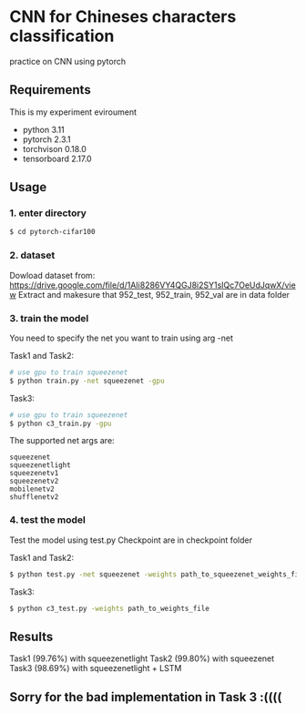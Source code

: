 # CNN for Chineses characters classification

practice on CNN using pytorch

## Requirements

This is my experiment eviroument
- python 3.11
- pytorch 2.3.1
- torchvison 0.18.0
- tensorboard 2.17.0


## Usage

### 1. enter directory
```bash
$ cd pytorch-cifar100
```

### 2. dataset
Dowload dataset from: https://drive.google.com/file/d/1AIi8286VY4QGJ8i2SY1sIQc7OeUdJqwX/view
Extract and makesure that 952_test, 952_train, 952_val are in data folder

### 3. train the model
You need to specify the net you want to train using arg -net

Task1 and Task2:
```bash
# use gpu to train squeezenet
$ python train.py -net squeezenet -gpu
```
Task3:
```bash
# use gpu to train squeezenet
$ python c3_train.py -gpu
```

The supported net args are:
```
squeezenet
squeezenetlight
squeezenetv1
squeezenetv2
mobilenetv2
shufflenetv2
```


### 4. test the model
Test the model using test.py
Checkpoint are in checkpoint folder

Task1 and Task2:
```bash
$ python test.py -net squeezenet -weights path_to_squeezenet_weights_file
```

Task3:
```bash
$ python c3_test.py -weights path_to_weights_file
```

## Results
Task1 (99.76%) with squeezenetlight
Task2 (99.80%) with squeezenet
Task3 (98.69%) with squeezenetlight + LSTM

## Sorry for the bad implementation in Task 3 :((((